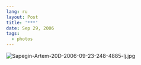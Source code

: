 ```yaml
---
lang: ru
layout: Post
title: '***'
date: Sep 29, 2006
tags:
  - photos
---
```


![Sapegin-Artem-20D-2006-09-23-248-4885-lj.jpg](upload://Sapegin-Artem-20D-2006-09-23-248-4885-lj.jpg)
